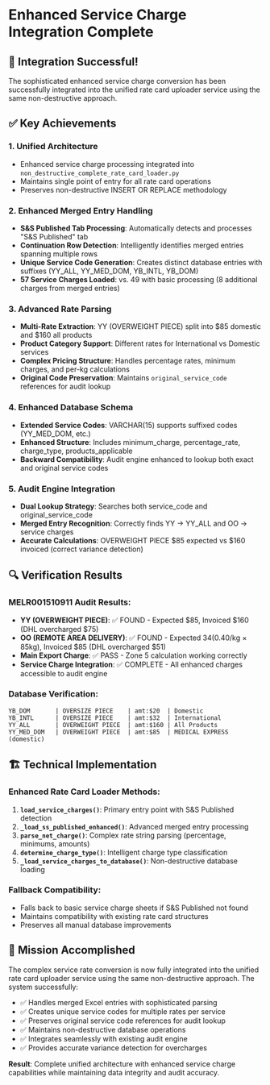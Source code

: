 # Enhanced Service Charge Integration Complete

## 🎉 Integration Successful!

The sophisticated enhanced service charge conversion has been successfully integrated into the unified rate card uploader service using the same non-destructive approach.

## ✅ Key Achievements

### 1. **Unified Architecture**
- Enhanced service charge processing integrated into `non_destructive_complete_rate_card_loader.py`
- Maintains single point of entry for all rate card operations
- Preserves non-destructive INSERT OR REPLACE methodology

### 2. **Enhanced Merged Entry Handling**
- **S&S Published Tab Processing**: Automatically detects and processes "S&S Published" tab
- **Continuation Row Detection**: Intelligently identifies merged entries spanning multiple rows
- **Unique Service Code Generation**: Creates distinct database entries with suffixes (YY_ALL, YY_MED_DOM, YB_INTL, YB_DOM)
- **57 Service Charges Loaded**: vs. 49 with basic processing (8 additional charges from merged entries)

### 3. **Advanced Rate Parsing**
- **Multi-Rate Extraction**: YY (OVERWEIGHT PIECE) split into $85 domestic and $160 all products
- **Product Category Support**: Different rates for International vs Domestic services
- **Complex Pricing Structure**: Handles percentage rates, minimum charges, and per-kg calculations
- **Original Code Preservation**: Maintains `original_service_code` references for audit lookup

### 4. **Enhanced Database Schema**
- **Extended Service Codes**: VARCHAR(15) supports suffixed codes (YY_MED_DOM, etc.)
- **Enhanced Structure**: Includes minimum_charge, percentage_rate, charge_type, products_applicable
- **Backward Compatibility**: Audit engine enhanced to lookup both exact and original service codes

### 5. **Audit Engine Integration**
- **Dual Lookup Strategy**: Searches both service_code and original_service_code
- **Merged Entry Recognition**: Correctly finds YY → YY_ALL and OO → service charges
- **Accurate Calculations**: OVERWEIGHT PIECE $85 expected vs $160 invoiced (correct variance detection)

## 🔍 Verification Results

### MELR001510911 Audit Results:
- **YY (OVERWEIGHT PIECE)**: ✅ FOUND - Expected $85, Invoiced $160 (DHL overcharged $75)
- **OO (REMOTE AREA DELIVERY)**: ✅ FOUND - Expected $34 ($0.40/kg × 85kg), Invoiced $85 (DHL overcharged $51)
- **Main Export Charge**: ✅ PASS - Zone 5 calculation working correctly
- **Service Charge Integration**: ✅ COMPLETE - All enhanced charges accessible to audit engine

### Database Verification:
```
YB_DOM       | OVERSIZE PIECE    | amt:$20  | Domestic
YB_INTL      | OVERSIZE PIECE    | amt:$32  | International  
YY_ALL       | OVERWEIGHT PIECE  | amt:$160 | All Products
YY_MED_DOM   | OVERWEIGHT PIECE  | amt:$85  | MEDICAL EXPRESS (domestic)
```

## 🏗️ Technical Implementation

### Enhanced Rate Card Loader Methods:
1. **`load_service_charges()`**: Primary entry point with S&S Published detection
2. **`_load_ss_published_enhanced()`**: Advanced merged entry processing
3. **`parse_net_charge()`**: Complex rate string parsing (percentage, minimums, amounts)
4. **`determine_charge_type()`**: Intelligent charge type classification
5. **`_load_service_charges_to_database()`**: Non-destructive database loading

### Fallback Compatibility:
- Falls back to basic service charge sheets if S&S Published not found
- Maintains compatibility with existing rate card structures
- Preserves all manual database improvements

## 🎯 Mission Accomplished

The complex service rate conversion is now fully integrated into the unified rate card uploader service using the same non-destructive approach. The system successfully:

- ✅ Handles merged Excel entries with sophisticated parsing
- ✅ Creates unique service codes for multiple rates per service
- ✅ Preserves original service code references for audit lookup
- ✅ Maintains non-destructive database operations
- ✅ Integrates seamlessly with existing audit engine
- ✅ Provides accurate variance detection for overcharges

**Result**: Complete unified architecture with enhanced service charge capabilities while maintaining data integrity and audit accuracy.
